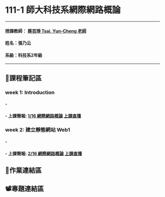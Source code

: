 # 111-1 師大科技系網際網路概論
***
#### 授課教師： [蔡芸琤 Tsai, Yun-Cheng 老師](https://github.com/pecu?tab=repositories)
#### 姓名：張乃云
#### 系級：科技系2年級
***
## :pencil:課程筆記區
### week 1: Introduction
#### - 
#### - 上課簡報: [1/16 網際網路概論](https://docs.google.com/presentation/d/e/2PACX-1vQeq6j0QLtkRYz4qBJMG4KOC34eEWbWHJlhfWm4eaZqg_PfCynecuaul_2zMMc_7muZ5qFQFI_MAc3z/pub?start=false&loop=false&delayms=3000&slide=id.p)  [上課直播](https://www.youtube.com/watch?v=5A1kyY9VrR0)
### week 2: 建立靜態網站 Web1
#### - 
#### - 上課簡報: [2/16 網際網路概論](https://docs.google.com/presentation/d/e/2PACX-1vTDvYn3QV46gLMrZyRTLcVC_ZLSExGKp2NKSmynOjCl1TkSpo3l3objKNUJzvgniLzss6jtdrtxsPf4/pub?start=false&loop=false&delayms=3000&slide=id.p)  [上課直播]()
## 🙌作業連結區
## 📽️專題連結區
